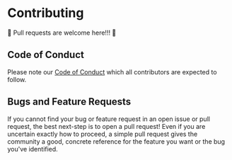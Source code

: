 # Contributing
:tada: Pull requests are welcome here!!! :tada:

## Code of Conduct
Please note our [Code of Conduct](./CODE_OF_CONDUCT.md) which all contributors are expected to follow.

## Bugs and Feature Requests
If you cannot find your bug or feature request in an open issue or pull request, the best next-step is to open a pull request!
Even if you are uncertain exactly how to proceed, a simple pull request gives the community a good, concrete reference for the feature you want or the bug you've identified.
